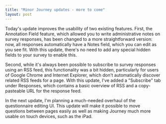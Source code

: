 ```yaml
---
title: "Minor Journey updates - more to come"
layout: post
---
```


Today's update improves the usability of two existing features. First, the Annotation Field feature, which allowed you to write administrative notes on survey responses, has been changed to a more straightforward version: now, all responses automatically have a Notes field, which you can edit as you see fit. With this update, there's no need to add any special hidden fields to your survey to enable this. 

Second, while it's always been possible to subscribe to survey responses using an RSS feed, this functionality was a bit hidden, particularly for users of Google Chrome and Internet Explorer, which don't automatically discover related RSS feeds for a page. With this update, I've added a "Subscribe" tab under Responses, which contains a basic overview of RSS and a copy-pasteable URL for the response feed. 

In the next update, I'm planning a much-needed overhaul of the questionnaire editing UI. This update will make it possible to move questions between pages easily as well as making Journey much more usable on touch devices, such as the iPad.